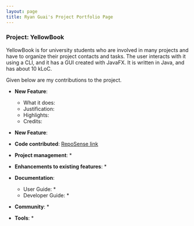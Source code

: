 ```yaml
---
layout: page
title: Ryan Guai's Project Portfolio Page
---
```


### Project: YellowBook

YellowBook is for university students who are involved in many projects and have to organize their project contacts and tasks. The user interacts with it using a CLI, and it has a GUI created with JavaFX. It is written in Java, and has about 10 kLoC.

Given below are my contributions to the project.

* **New Feature**:
  * What it does:
  * Justification:
  * Highlights:
  * Credits:

* **New Feature**:

* **Code contributed**: [RepoSense link]()

* **Project management**:
  *

* **Enhancements to existing features**:
  *

* **Documentation**:
  * User Guide:
    *
  * Developer Guide:
    *

* **Community**:
  *

* **Tools**:
  *
